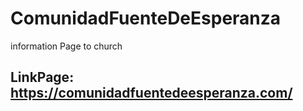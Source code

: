 # ComunidadFuenteDeEsperanza
information Page to church

## LinkPage: https://comunidadfuentedeesperanza.com/
